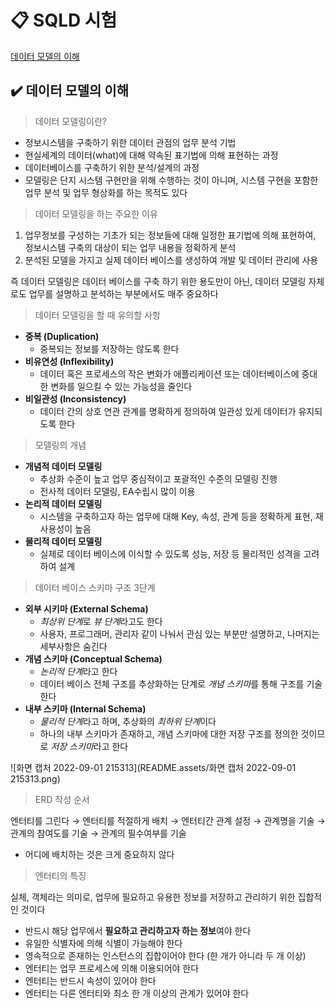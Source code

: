 # 📋 SQLD 시험

[데이터 모델의 이해](#%EF%B8%8F-데이터-모델의-이해)



## ✔️ 데이터 모델의 이해

> 데이터 모델링이란?

- 정보시스템을 구축하기 위한 데이터 관점의 업무 분석 기법
- 현실세계의 데이터(what)에 대해 약속된 표기법에 의해 표현하는 과정
- 데이터베이스를 구축하기 위한 분석/설계의 과정
- 모델링은 단지 시스템 구현만을 위해 수행하는 것이 아니며, 시스템 구현을 포함한 업무 분석 및 업무 형상화를 하는 목적도 있다



> 데이터 모델링을 하는 주요한 이유

1. 업무정보를 구성하는 기초가 되는 정보들에 대해 일정한 표기법에 의해 표현하여, 정보시스템 구축의 대상이 되는 업무 내용을 정확하게 분석
2. 분석된 모델을 가지고 실제 데이터 베이스를 생성하여 개발 및 데이터 관리에 사용

즉 데이터 모델링은 데이터 베이스를 구축 하기 위한 용도만이 아닌, 데이터 모델링 자체로도 업무를 설명하고 분석하는 부분에서도 매주 중요하다



> 데이터 모델링을 할 때 유의할 사항

- **중복 (Duplication)** 
  - 중복되는 정보를 저장하는 않도록 한다
- **비유연성 (Inflexibility)** 
  -  데이터 혹은 프로세스의 작은 변화가 애플리케이션 또는 데이터베이스에 중대한 변화를 일으킬 수 있는 가능성을 줄인다
- **비일관성 (Inconsistency)** 
  - 데이터 간의 상호 연관 관계를 명확하게 정의하여 일관성 있게 데이터가 유지되도록 한다



> 모델링의 개념

- **개념적 데이터 모델링** 
  - 추상화 수준이 높고 업무 중심적이고 포괄적인 수준의 모델링 진행
  - 전사적 데이터 모델링, EA수립시 많이 이용
- **논리적 데이터 모델링** 
  - 시스템을 구축하고자 하는 업무에 대해 Key, 속성, 관계 등을 정확하게 표현, 재사용성이 높음
- **물리적 데이터 모델링** 
  - 실제로 데이터 베이스에 이식할 수 있도록 성능, 저장 등 물리적인 성격을 고려하여 설계



> 데이터 베이스 스키마 구조 3단계

- **외부 시키마 (External Schema)**
  - *최상위 단계*로 *뷰 단계*라고도 한다
  - 사용자, 프로그래머, 관리자 같이 나눠서 관심 있는 부분만 설명하고, 나머지는 세부사항은 숨긴다
- **개념 스키마 (Conceptual Schema)**
  - *논리적 단계*라고 한다
  - 데이터 베이스 전체 구조를 추상화하는 단계로 *개념 스키마*를 통해 구조를 기술한다
- **내부 스키마 (Internal Schema)**
  - *물리적 단계*라고 하며, 추상화의 *최하위 단계*이다
  - 하나의 내부 스키마가 존재하고, 개념 스키마에 대한 저장 구조를 정의한 것이므로 *저장 스키마*라고 한다

![화면 캡처 2022-09-01 215313](README.assets/화면 캡처 2022-09-01 215313.png)



> ERD 작성 순서

엔터티를 그린다 → 엔터티를 적절하게 배치 → 엔터티간 관계 설정 → 관계명을 기술 → 관계의 참여도를 기술 → 관계의 필수여부를 기술

-  어디에 배치하는 것은 크게 중요하지 않다



> 엔터티의 특징

실체, 객체라는 의미로, 업무에 필요하고 유용한 정보를 저장하고 관리하기 위한 집합적인 것이다

- 반드시 해당 업무에서 **필요하고 관리하고자 하는 정보**여야 한다
- 유일한 식별자에 의해 식별이 가능해야 한다
- 영속적으로 존재하는 인스턴스의 집합이어야 한다 (한 개가 아니라 두 개 이상)
- 엔터티는 업무 프로세스에 의해 이용되어야 한다
- 엔터티는 반드시 속성이 있어야 한다
- 엔터티는 다른 엔터티와 최소 한 개 이상의 관계가 있어야 한다




